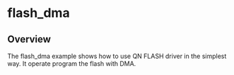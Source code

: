 # flash_dma

## Overview
The flash_dma example shows how to use QN FLASH driver in the simplest way.
It operate program the flash with DMA.


